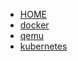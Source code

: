 * [HOME](/README.md)
* [docker](develop.with.docker.md)
* [qemu](develop.with.qemu.md)
* [kubernetes](kubernetes/installation.with.network.md)